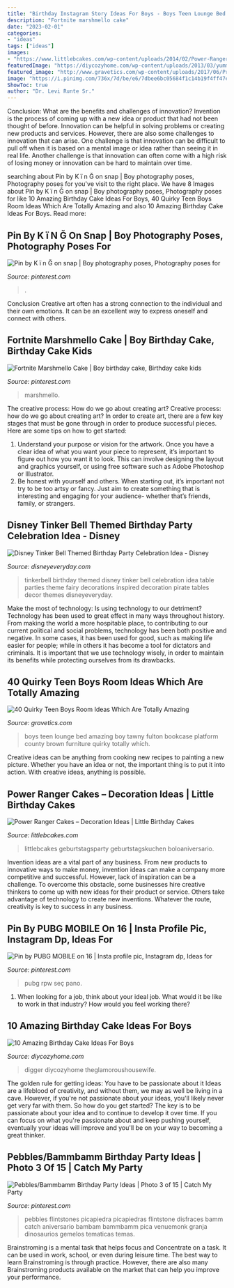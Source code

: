```yaml
---
title: "Birthday Instagram Story Ideas For Boys - Boys Teen Lounge Bed Amazing Boy Tawny Fulton Bookcase Platform County Brown Furniture Quirky Totally Which"
description: "Fortnite marshmello cake"
date: "2023-02-01"
categories:
- "ideas"
tags: ["ideas"]
images:
- "https://www.littlebcakes.com/wp-content/uploads/2014/02/Power-Rangers-Cakes.jpg"
featuredImage: "https://diycozyhome.com/wp-content/uploads/2013/03/yummy-cake-7.jpg"
featured_image: "http://www.gravetics.com/wp-content/uploads/2017/06/Practical-Teen-Boys-Room-Decor.jpg"
image: "https://i.pinimg.com/736x/7d/be/e6/7dbee6bc05684f1c14b19f4ff47ed88a.jpg"
ShowToc: true
author: "Dr. Levi Runte Sr."
---
```



Conclusion: What are the benefits and challenges of innovation?
Invention is the process of coming up with a new idea or product that had not been thought of before. Innovation can be helpful in solving problems or creating new products and services. However, there are also some challenges to innovation that can arise. One challenge is that innovation can be difficult to pull off when it is based on a mental image or idea rather than seeing it in real life. Another challenge is that innovation can often come with a high risk of losing money or innovation can be hard to maintain over time.

	

		
searching about Pin by K ï n Ğ on snap | Boy photography poses, Photography poses for you've visit to the right place. We have 8 Images about Pin by K ï n Ğ on snap | Boy photography poses, Photography poses for like 10 Amazing Birthday Cake Ideas For Boys, 40 Quirky Teen Boys Room Ideas Which Are Totally Amazing and also 10 Amazing Birthday Cake Ideas For Boys. Read more:
		
    
## Pin By K ï N Ğ On Snap | Boy Photography Poses, Photography Poses For

<img loading=lazy src="https://i.pinimg.com/736x/7d/be/e6/7dbee6bc05684f1c14b19f4ff47ed88a.jpg" onerror="this.onerror=null;this.src='https://tse1.mm.bing.net/th?id=OIP.5iACuP7_1vCpacl_7-bUSAHaNK&amp;pid=15.1';" alt="Pin by K ï n Ğ on snap | Boy photography poses, Photography poses for">

_Source: pinterest.com_

>. 

	

Conclusion
Creative art often has a strong connection to the individual and their own emotions. It can be an excellent way to express oneself and connect with others.

    
## Fortnite Marshmello Cake | Boy Birthday Cake, Birthday Cake Kids

<img loading=lazy src="https://i.pinimg.com/736x/de/56/b2/de56b2c753136bfc89cfb86159c4cc6a.jpg" onerror="this.onerror=null;this.src='https://tse2.mm.bing.net/th?id=OIP.H8VQGi_NQAr9dxa8-MY-NQHaJQ&amp;pid=15.1';" alt="Fortnite Marshmello Cake | Boy birthday cake, Birthday cake kids">

_Source: pinterest.com_

>marshmello. 

	

The creative process: How do we go about creating art?
Creative process: how do we go about creating art?
In order to create art, there are a few key stages that must be gone through in order to produce successful pieces. Here are some tips on how to get started: 

1. Understand your purpose or vision for the artwork. Once you have a clear idea of what you want your piece to represent, it’s important to figure out how you want it to look. This can involve designing the layout and graphics yourself, or using free software such as Adobe Photoshop or Illustrator. 
2. Be honest with yourself and others. When starting out, it’s important not try to be too artsy or fancy. Just aim to create something that is interesting and engaging for your audience- whether that’s friends, family, or strangers. 

    
## Disney Tinker Bell Themed Birthday Party Celebration Idea - Disney

<img loading=lazy src="https://www.disneyeveryday.com/wp-content/uploads/2011/11/Tinkerbell-Birthday-Party-Table-Idea.jpg" onerror="this.onerror=null;this.src='https://tse1.mm.bing.net/th?id=OIP.YGV05-HCmlHbDxThfXhSswHaJ4&amp;pid=15.1';" alt="Disney Tinker Bell Themed Birthday Party Celebration Idea - Disney">

_Source: disneyeveryday.com_

>tinkerbell birthday themed disney tinker bell celebration idea table parties theme fairy decorations inspired decoration pirate tables decor themes disneyeveryday. 

	

Make the most of technology: Is using technology to our detriment?
Technology has been used to great effect in many ways throughout history. From making the world a more hospitable place, to contributing to our current political and social problems, technology has been both positive and negative. In some cases, it has been used for good, such as making life easier for people; while in others it has become a tool for dictators and criminals. It is important that we use technology wisely, in order to maintain its benefits while protecting ourselves from its drawbacks.

    
## 40 Quirky Teen Boys Room Ideas Which Are Totally Amazing

<img loading=lazy src="http://www.gravetics.com/wp-content/uploads/2017/06/Practical-Teen-Boys-Room-Decor.jpg" onerror="this.onerror=null;this.src='https://tse1.mm.bing.net/th?id=OIP.PqUIipkgp13nkuYnhjLTigHaFz&amp;pid=15.1';" alt="40 Quirky Teen Boys Room Ideas Which Are Totally Amazing">

_Source: gravetics.com_

>boys teen lounge bed amazing boy tawny fulton bookcase platform county brown furniture quirky totally which. 

	

Creative ideas can be anything from cooking new recipes to painting a new picture. Whether you have an idea or not, the important thing is to put it into action. With creative ideas, anything is possible.

    
## Power Ranger Cakes – Decoration Ideas | Little Birthday Cakes

<img loading=lazy src="https://www.littlebcakes.com/wp-content/uploads/2014/02/Power-Rangers-Cakes.jpg" onerror="this.onerror=null;this.src='https://tse1.mm.bing.net/th?id=OIP.6KFUYv1AOISDXufYs64FwwHaJP&amp;pid=15.1';" alt="Power Ranger Cakes – Decoration Ideas | Little Birthday Cakes">

_Source: littlebcakes.com_

>littlebcakes geburtstagsparty geburtstagskuchen boloaniversario. 

	

Invention ideas are a vital part of any business. From new products to innovative ways to make money, invention ideas can make a company more competitive and successful. However, lack of inspiration can be a challenge. To overcome this obstacle, some businesses hire creative thinkers to come up with new ideas for their product or service. Others take advantage of technology to create new inventions. Whatever the route, creativity is key to success in any business.

    
## Pin By PUBG MOBILE On 16 | Insta Profile Pic, Instagram Dp, Ideas For

<img loading=lazy src="https://i.pinimg.com/736x/74/18/f5/7418f5dc12e39511e8d9766fd8e527db.jpg" onerror="this.onerror=null;this.src='https://tse3.mm.bing.net/th?id=OIP.aCH97xmcDFqLevbMI5D-PAHaJ3&amp;pid=15.1';" alt="Pin by PUBG MOBILE on 16 | Insta profile pic, Instagram dp, Ideas for">

_Source: pinterest.com_

>pubg rpw seç pano. 

	

1) When looking for a job, think about your ideal job. What would it be like to work in that industry? How would you feel working there?

    
## 10 Amazing Birthday Cake Ideas For Boys

<img loading=lazy src="https://diycozyhome.com/wp-content/uploads/2013/03/yummy-cake-7.jpg" onerror="this.onerror=null;this.src='https://tse3.mm.bing.net/th?id=OIP.7FmrkIsxwAOiFKu4Q59NFQHaH4&amp;pid=15.1';" alt="10 Amazing Birthday Cake Ideas For Boys">

_Source: diycozyhome.com_

>digger diycozyhome theglamoroushousewife. 

	

The golden rule for getting ideas: You have to be passionate about it
Ideas are a lifeblood of creativity, and without them, we may as well be living in a cave. However, if you're not passionate about your ideas, you'll likely never get very far with them. So how do you get started? The key is to be passionate about your idea and to continue to develop it over time. If you can focus on what you're passionate about and keep pushing yourself, eventually your ideas will improve and you'll be on your way to becoming a great thinker.

    
## Pebbles/Bammbamm Birthday Party Ideas | Photo 3 Of 15 | Catch My Party

<img loading=lazy src="https://i.pinimg.com/736x/f1/8c/50/f18c500704c858465a0611a25e3efb39--twins.jpg" onerror="this.onerror=null;this.src='https://tse3.mm.bing.net/th?id=OIP.85lUPwwboTnWUYBFhaIGywHaJ3&amp;pid=15.1';" alt="Pebbles/Bammbamm Birthday Party Ideas | Photo 3 of 15 | Catch My Party">

_Source: pinterest.com_

>pebbles flintstones picapiedra picapiedras flintstone disfraces bamm catch aniversario bambam bammbamm pica venuemonk granja dinosaurios gemelos tematicas temas. 

	

Brainstroming is a mental task that helps focus and Concentrate on a task. It can be used in work, school, or even during leisure time. The best way to learn Brainstroming is through practice. However, there are also many Brainstroming products available on the market that can help you improve your performance.

